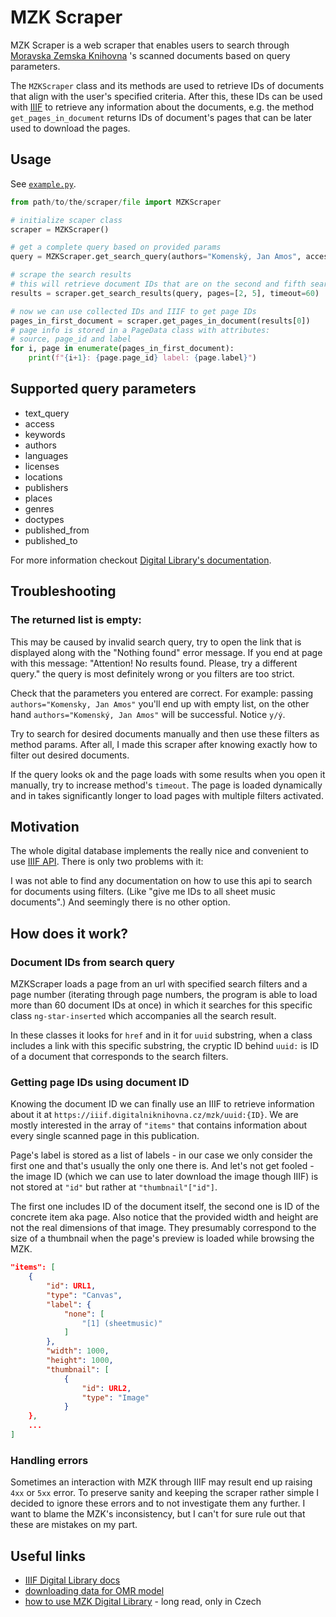 # MZK Scraper

MZK Scraper is a web scraper that enables users to search through [Moravska Zemska Knihovna](https://www.digitalniknihovna.cz/mzk) 's scanned documents based on query parameters.

The `MZKScraper` class and its methods are used to retrieve IDs of documents that align with the user's specified criteria. After this, these IDs can be used with [IIIF](https://iiif.io/) to retrieve any information about the documents, e.g. the method `get_pages_in_document` returns IDs of document's pages that can be later used to download the pages.

## Usage

See [`example.py`](./example.py).

```python
from path/to/the/scraper/file import MZKScraper

# initialize scaper class
scraper = MZKScraper()

# get a complete query based on provided params
query = MZKScraper.get_search_query(authors="Komenský, Jan Amos", access="public", doctypes="monograph")

# scrape the search results
# this will retrieve document IDs that are on the second and fifth search page
results = scraper.get_search_results(query, pages=[2, 5], timeout=60)

# now we can use collected IDs and IIIF to get page IDs
pages_in_first_document = scraper.get_pages_in_document(results[0])
# page info is stored in a PageData class with attributes:
# source, page_id and label
for i, page in enumerate(pages_in_first_document):
    print(f"{i+1}: {page.page_id} label: {page.label}")
```

## Supported query parameters

- text_query
- access
- keywords
- authors
- languages
- licenses
- locations
- publishers
- places
- genres
- doctypes
- published_from
- published_to

For more information checkout [Digital Library's documentation](https://www.digitalniknihovna.cz/help).

## Troubleshooting

### The returned list is empty:

This may be caused by invalid search query, try to open the link that is displayed along with the "Nothing found" error message. If you end at page with this message: "Attention! No results found. Please, try a different query." the query is most definitely wrong or you filters are too strict.

Check that the parameters you entered are correct. For example: passing `authors="Komensky, Jan Amos"` you'll end up with empty list, on the other hand `authors="Komenský, Jan Amos"` will be successful. Notice `y/ý`.

Try to search for desired documents manually and then use these filters as method params. After all, I made this scraper after knowing exactly how to filter out desired documents.

If the query looks ok and the page loads with some results when you open it manually, try to increase method's `timeout`. The page is loaded dynamically and in takes significantly longer to load pages with multiple filters activated.

## Motivation

The whole digital database implements the really nice and convenient to use [IIIF API](https://iiif.io/api/image/3.0/). There is only two problems with it:

I was not able to find any documentation on how to use this api to search for documents using filters. (Like "give me IDs to all sheet music documents".) And seemingly there is no other option.

## How does it work?

### Document IDs from search query

MZKScraper loads a page from an url with specified search filters and a page number (iterating through page numbers, the program is able to load more than 60 document IDs at once) in which it searches for this specific class `ng-star-inserted` which accompanies all the search result.

In these classes it looks for `href` and in it for `uuid` substring, when a class includes a link with this specific substring, the cryptic ID behind `uuid:` is ID of a document that corresponds to the search filters.

### Getting page IDs using document ID

Knowing the document ID we can finally use an IIIF to retrieve information about it at `https://iiif.digitalniknihovna.cz/mzk/uuid:{ID}`. We are mostly interested in the array of `"items"` that contains information about every single scanned page in this publication.

Page's label is stored as a list of labels - in our case we only consider the first one and that's usually the only one there is. And let's not get fooled - the image ID (which we can use to later download the image though IIIF) is not stored at `"id"` but rather at `"thumbnail"["id"]`.

The first one includes ID of the document itself, the second one is ID of the concrete item aka page. Also notice that the provided width and height are not the real dimensions of that image. They presumably correspond to the size of a thumbnail when the page's preview is loaded while browsing the MZK.

```json
"items": [
    {
        "id": URL1,
        "type": "Canvas",
        "label": {
            "none": [
                "[1] (sheetmusic)"
            ]
        },
        "width": 1000,
        "height": 1000,
        "thumbnail": [
            {
                "id": URL2,
                "type": "Image"
            }
    },
    ...
]
```

### Handling errors

Sometimes an interaction with MZK through IIIF may result end up raising `4xx` or `5xx` error. To preserve sanity and keeping the scraper rather simple I decided to ignore these errors and to not investigate them any further. I want to blame the MZK's inconsistency, but I can't for sure rule out that these are mistakes on my part.

## Useful links

- [IIIF Digital Library docs](https://iiif.digitalniknihovna.cz/)
- [downloading data for OMR model](https://github.com/v-dvorak/omr-layout-analysis)
- [how to use MZK Digital Library](https://www.mzk.cz/sluzby/navody/digitalni-knihovna-mzk) - long read, only in Czech